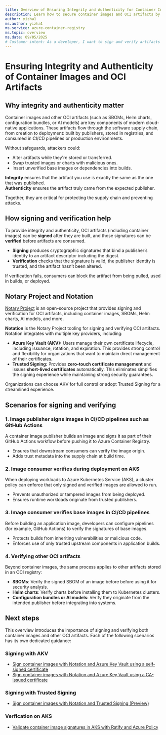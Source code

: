 ```yaml
---
title: Overview of Ensuring Integrity and Authenticity for Container Images and OCI Artifacts
description: Learn how to secure container images and OCI artifacts by signing and verifying them to ensure integrity and authenticity across the software supply chain.
author: yizha1
ms.author: yizha1
ms.service: azure-container-registry
ms.topic: overview
ms.date: 09/05/2025
# Customer intent: As a developer, I want to sign and verify artifacts in registries, so that I can ensure the authenticity and integrity of artifacts throughout their lifecycle.
---
```


# Ensuring Integrity and Authenticity of Container Images and OCI Artifacts  

## Why integrity and authenticity matter

Container images and other OCI artifacts (such as SBOMs, Helm charts, configuration bundles, or AI models) are key components of modern cloud-native applications. These artifacts flow through the software supply chain, from creation to deployment: built by publishers, stored in registries, and consumed in CI/CD pipelines or production environments.  

Without safeguards, attackers could:  
- Alter artifacts while they're stored or transferred.  
- Swap trusted images or charts with malicious ones.  
- Insert unverified base images or dependencies into builds.  

**Integrity** ensures that the artifact you use is exactly the same as the one that was published.  
**Authenticity** ensures the artifact truly came from the expected publisher.  

Together, they are critical for protecting the supply chain and preventing attacks.  

## How signing and verification help

To provide integrity and authenticity, OCI artifacts (including container images) can be **signed** after they are built, and those signatures can be **verified** before artifacts are consumed.

- **Signing** produces cryptographic signatures that bind a publisher’s identity to an artifact descriptor including the digest.  
- **Verification** checks that the signature is valid, the publisher identity is trusted, and the artifact hasn’t been altered.  

If verification fails, consumers can block the artifact from being pulled, used in builds, or deployed.  

## Notary Project and Notation

[Notary Project](https://notaryproject.dev/) is an open-source project that provides signing and verification for OCI artifacts, including container images, SBOMs, Helm charts, AI models, and more.

**Notation** is the Notary Project tooling for signing and verifying OCI artifacts. Notation integrates with multiple key providers, including:  

- **Azure Key Vault (AKV):** Users manage their own certificate lifecycle, including issuance, rotation, and expiration. This provides strong control and flexibility for organizations that want to maintain direct management of their certificates.  
- **Trusted Signing:** Provides **zero-touch certificate management** and issues **short-lived certificates** automatically. This eliminates simplifies the signing experience while maintaining strong security guarantees.  

Organizations can choose AKV for full control or adopt Trusted Signing for a streamlined experience.  

## Scenarios for signing and verifying  

### 1. Image publisher signs images in CI/CD pipelines such as GitHub Actions

A container image publisher builds an image and signs it as part of their GitHub Actions workflow before pushing it to Azure Container Registry.  
- Ensures that downstream consumers can verify the image origin.  
- Adds trust metadata into the supply chain at build time.  

### 2. Image consumer verifies during deployment on AKS

When deploying workloads to Azure Kubernetes Service (AKS), a cluster policy can enforce that only signed and verified images are allowed to run.  
- Prevents unauthorized or tampered images from being deployed.  
- Ensures runtime workloads originate from trusted publishers.  

### 3. Image consumer verifies base images in CI/CD pipelines  

Before building an application image, developers can configure pipelines (for example, GitHub Actions) to verify the signatures of base images.  
- Protects builds from inheriting vulnerabilities or malicious code.  
- Enforces use of only trusted upstream components in application builds.  

### 4. Verifying other OCI artifacts  

Beyond container images, the same process applies to other artifacts stored in an OCI registry:  
- **SBOMs**: Verify the signed SBOM of an image before before using it for security analysis.  
- **Helm charts**: Verify charts before installing them to Kubernetes clusters.  
- **Configuration bundles or AI models**: Verify they originate from the intended publisher before integrating into systems.  

## Next steps

This overview introduces the importance of signing and verifying both container images and other OCI artifacts. Each of the following scenarios has its own dedicated guidance:  

### Signing with AKV

- [Sign container images with Notation and Azure Key Vault using a self-signed certificate](container-registry-tutorial-sign-build-push.md)  
- [Sign container images with Notation and Azure Key Vault using a CA-issued certificate](container-registry-tutorial-sign-trusted-ca.md)

### Signing with Trusted Signing

- [Sign container images with Notation and Trusted Signing (Preview)](container-registry-tutorial-sign-verify-notation-ts.md)

### Verfication on AKS

- [Validate container image signatures in AKS with Ratify and Azure Policy](/azure/security/container-secure-supply-chain/articles/validating-image-signatures-using-ratify-aks)
